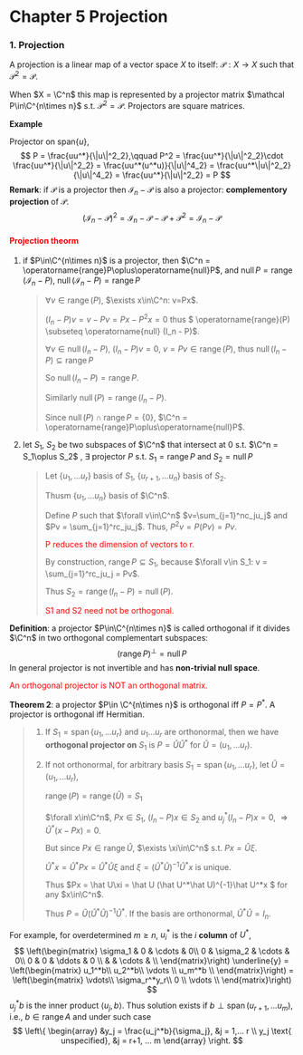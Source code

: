# Chapter 5 Projection



### 1. Projection

A projection is a linear map of a vector space $X$ to itself: $\mathcal P: X\rightarrow X$ such that $\mathcal P^2 = \mathcal P$.

When $X = \C^n$ this map is represented by a projector matrix $\mathcal P\in\C^{n\times n}$ s.t. $\mathcal P^2 =\mathcal P$. Projectors are square matrices.

**Example**

Projector on $\mathrm{span}\{u\}$, 
$$
P = \frac{uu^*}{\|u\|^2_2},\qquad P^2 = \frac{uu^*}{\|u\|^2_2}\cdot \frac{uu^*}{\|u\|^2_2} = \frac{uu^*(u^*u)}{\|u\|^4_2} = \frac{uu^*\|u\|^2_2}{\|u\|^4_2} = \frac{uu^*}{\|u\|^2_2} = P
$$
**Remark**: if $\mathcal P$ is a projector then $\mathcal I_n - \mathcal P$ is also a projector: **complementory projection** of $\mathcal P$.
$$
(\mathcal I_n - \mathcal P)^2 = \mathcal I_n - \mathcal P - \mathcal P + \mathcal P^2 = \mathcal I_n - \mathcal P
$$

#### <font color='red'>Projection theorm</font>

1. if $P\in\C^{n\times n}$ is a projector, then $\C^n = \operatorname{range}P\oplus\operatorname{null}P$, and $\operatorname{null}P = \operatorname{range}(\mathcal I_n-P)$, $\operatorname{null}(\mathcal I_n-P) = \operatorname{range}P$

   > $\forall v\in \operatorname{range}(P)$, $\exists x\in\C^n: v=Px$.
   >
   > $(I_n - P)v = v-Pv = Px - P^2x = 0$ thus $ \operatorname{range}(P) \subseteq \operatorname{null} (I_n - P)$.
   >
   > $\forall v\in \operatorname{null}(I_n - P)$, $(I_n-P)v = 0$, $v = Pv \in \operatorname{range}(P)$, thus $\operatorname{null}(I_n - P)\subseteq\operatorname{range} P$
   >
   > So $\operatorname{null}(I_n - P) = \operatorname{range} P$.
   >
   > Similarly $\operatorname{null}(P)=\operatorname{range} (I_n - P)$.
   >
   > Since $\operatorname{null}(P)\cap\operatorname{range} P = \{0\}$, $\C^n = \operatorname{range}P\oplus\operatorname{null}P$.

2. let $S_1$, $S_2$ be two subspaces of $\C^n$ that intersect at $0$ s.t. $\C^n = S_1\oplus S_2$ , $\exists$ projector $P$ s.t. $S_1 = \operatorname{range}P$ and $S_2 = \operatorname{null}P$

   > Let $\{u_1, ...u_r\}$ basis of $S_1$, $\{u_{r+1}, ...u_n\}$ basis of $S_2$.
   >
   > Thusm $\{u_1, ...u_n\}$ basis of $\C^n$.
   >
   > Define $P$ such that $\forall v\in\C^n$ $v=\sum_{j=1}^nc_ju_j$ and $Pv = \sum_{j=1}^rc_ju_j$. Thus, $P^2v = P(Pv) = Pv$. 
   >
   > <font color='red'>P reduces the dimension of vectors to r</font>.
   >
   > By construction, $\operatorname{range}P\subseteq S_1$, because $\forall v\in S_1: v = \sum_{j=1}^rc_ju_j = Pv$.
   >
   > Thus $S_2 = \operatorname{range}(I_n-P) = \operatorname{null}(P)$.
   >
   > <font color='red'>S1 and S2 need not be orthogonal.</font>

**Definition**: a projector $P\in\C^{n\times n}$ is called orthogonal if it divides $\C^n$ in two orthogonal complementart subspaces:
$$
(\operatorname{range} P)^\perp = \operatorname{null} P
$$
In general projector is not invertible and has **non-trivial null space**.

<font color='red'>An orthogonal projector is NOT an orthogonal matrix.</font>

**Theorem 2**: a projector $P\in \C^{n\times n}$ is orthogonal iff $P = P^*$. A projector is orthogonal iff Hermitian.

> 1. If $S_1 = \operatorname{span}\{u_1, ...u_r\}$ and $u_1...u_r$ are orthonormal, then we have **orthogonal projector on** $S_1$ is $P=\hat U\hat U^*$ for $\hat U = (u_1, ...u_r)$.
>
> 2. If not orthonormal, for arbitrary basis $S_1 = \operatorname{span}\{u_1, ...u_r\}$, let $\hat U = (u_1, ...u_r)$,
>
>    $\operatorname{range}(P) = \operatorname{range}(\hat U) = S_1$
>
>    $\forall x\in\C^n$, $Px\in S_1$, $(I_n-P)x\in S_2$ and $u_j^*(I_n-P)x = 0$, $\Rightarrow \hat U^*(x-Px) = 0$.
>
>    But since $Px\in \operatorname{range} \hat U$, $\exists \xi\in\C^n$ s.t. $Px = \hat U\xi$.
>
>    $\hat U^*x = \hat U^*Px = \hat U^*\hat U\xi$ and $\xi = (\hat U^*\hat U)^{-1}\hat U^*x$ is unique.
>
>    Thus $Px = \hat U\xi = \hat U (\hat U^*\hat U)^{-1}\hat U^*x $ for any $x\in\C^n$.
>
>    Thus $P = \hat U (\hat U^*\hat U)^{-1}\hat U^*$. If the basis are orthonormal, $\hat U^*\hat U = I_n$.



For example, for overdetermined $m\ge n$, $u_i^*$ is the $i$ **column** of $U^*$,
$$
\left(\begin{matrix}
\sigma_1 & 0 & \cdots & 0\\
0 & \sigma_2 & \cdots & 0\\
0 & 0 & \ddots & 0 \\
 &  & \cdots & \\
\end{matrix}\right) \underline{y} = \left(\begin{matrix}
u_1^*b\\
u_2^*b\\
\vdots \\
u_m^*b \\
\end{matrix}\right) = \left(\begin{matrix}
\vdots\\
\sigma_r^*y_r\\
0 \\
\vdots \\
\end{matrix}\right)
$$
$u_j^*b$ is the inner product $\left<u_j, b\right>$. Thus solution exists if $b\perp \operatorname{span}(u_{r+1}, ...u_m)$, i.e., $b\in\operatorname{range} A$ and under such case
$$
\left\{
\begin{array}
&y_j = \frac{u_j^*b}{\sigma_j}, &j = 1,... r \\
y_j \text{ unspecified}, &j = r+1, ... m
\end{array}
\right.
$$

